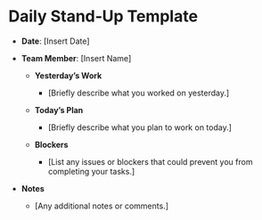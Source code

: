 # Daily Stand‑Up Template

- **Date**: [Insert Date]  
- **Team Member**: [Insert Name]  

  - **Yesterday’s Work**  
    - [Briefly describe what you worked on yesterday.]

  - **Today’s Plan**  
    - [Briefly describe what you plan to work on today.]

  - **Blockers**  
    - [List any issues or blockers that could prevent you from completing your tasks.]

- **Notes**  
  - [Any additional notes or comments.]
